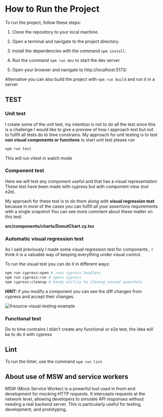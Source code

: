 # How to Run the Project

To run the project, follow these steps:

1. Clone the repository to your local machine.
2. Open a terminal and navigate to the project directory.
3. Install the dependencies with the command `npm install`.

4. Run the command `npm run dev` to start the dev server.
5. Open your browser and navigate to http://localhost:5173/

Alternative you can also build the project with `npm run build` and run it in a server

## TEST

### Unit test

I create some of the unit test, my intention is not to do all the test since this is a challenge I would like to give a preview of how I approach test but not to fullfil all tests do to time constrains.
My approach for unit testing is to test **non visual components or functions**
to start unit test please run

```bash
npm run test
```

This will run vitest in watch mode

### Component test

Here we will test any component useful and that has a visual representation
These test have been made with cypress but with component view (not e2e).

My approach for these test is to do them along with **visual regression test** because in most of the cases you can
fulfill all your assertions requirements with a single snapshot
You can see more comment about these matter on this test:

**src/components/charts/DonutChart.cy.tsx**

### Automatic visual regression test

As I said previously I made some visual regression test for components , I think it is a valuable way
of keeping everything under visual control.

To run the visual test you can do it in different ways:

```bash
npm run cypress:open # runs cypress headless
npm run cypress:run # opens cypress
npm cypress:cleanup # handy utility to cleanup unused spanshots
```

**HINT:** if you modify a component you can see the diff changes from cypress and accept their changes.

![frsource-visual-testing-example](https://user-images.githubusercontent.com/10456649/191988386-2be2ea14-7b7a-4048-a14e-0cad8d21e214.gif)

### Functional test

Do to time contrains I didn't create any functional or e2e test, the idea will be to do it with cypress

## Lint

To run the linter, use the command `npm run lint`.

## About use of MSW and service workers

MSW (Mock Service Worker) is a powerful tool used in front-end development for mocking HTTP requests. It intercepts requests at the network level, allowing developers to simulate API responses without needing a real backend server. This is particularly useful for testing, development, and prototyping.
